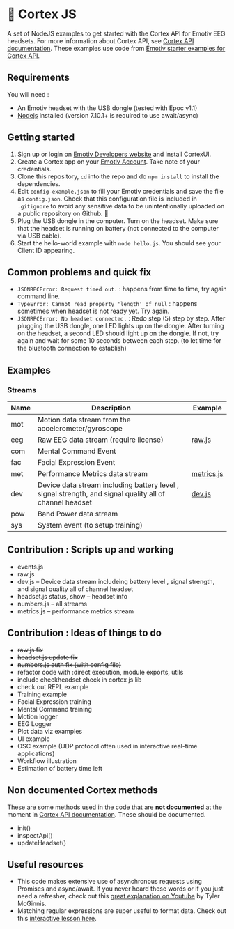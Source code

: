 # 🧠 Cortex JS
A set of NodeJS examples to get started with the Cortex API for Emotiv EEG headsets. For more information about Cortex API, see [Cortex API documentation](https://emotiv.github.io/cortex-docs). These examples use code from [Emotiv starter examples for Cortex API](https://github.com/Emotiv/cortex-example).

## Requirements
You will need :
* An Emotiv headset with the USB dongle (tested with Epoc v1.1)
* [Nodejs](https://nodejs.org) installed (version 7.10.1+ is required to use await/async)

## Getting started
1. Sign up or login on [Emotiv Developers website](https://www.emotiv.com/developer/) and install CortexUI.
2. Create a Cortex app on your [Emotiv Account](https://www.emotiv.com/my-account/cortex-apps/). Take note of your credentials.
3. Clone this repository, `cd` into the repo and do `npm install` to install the dependencies. 
4. Edit `config-example.json` to fill your Emotiv credentials and save the file as `config.json`. Check that this configuration file is included in `.gitignore` to avoid any sensitive data to be unintentionally uploaded on a public repository on Github. 🙈
5. Plug the USB dongle in the computer. Turn on the headset. Make sure that the headset is running on battery (not connected to the computer via USB cable).
6. Start the hello-world example with `node hello.js`. You should see your Client ID appearing.

## Common problems and quick fix
* `JSONRPCError: Request timed out.` : happens from time to time, try again command line.
* `TypeError: Cannot read property 'length' of null` : happens sometimes when headset is not ready yet. Try again.
* `JSONRPCError: No headset connected.` : Redo step (5) step by step. After plugging the USB dongle, one LED lights up on the dongle. After turning on the headset, a second LED should light up on the dongle. If not, try again and wait for some 10 seconds between each step. (to let time for the bluetooth connection to establish)

## Examples

### Streams

Name | Description | Example
--- | --- | ---
mot | Motion data stream from the accelerometer/gyroscope | 
eeg | Raw EEG data stream (require license)| [raw.js](https://github.com/blopwizz/cortex-js/blob/master/src/raw.js)
com |	Mental Command Event |
fac |	Facial Expression Event |
met |	Performance Metrics data stream | [metrics.js](https://github.com/blopwizz/cortex-js/blob/master/src/metrics.js)
dev |	Device data  stream including battery level , signal strength, and signal quality all of channel headset | [dev.js](https://github.com/blopwizz/cortex-js/blob/master/src/dev.js)
pow |	Band Power data stream |
sys |	System event (to setup training) |

## Contribution : Scripts up and working
* events.js
* raw.js
* dev.js – Device data stream includeing battery level , signal strength, and signal quality all of channel headset
* headset.js status, show – headset info
* numbers.js – all streams
* metrics.js – performance metrics stream

## Contribution : Ideas of things to do
* ~~raw.js fix~~
* ~~headset.js update fix~~
* ~~numbers.js auth fix (with config file)~~
* refactor code with :direct execution, module exports, utils
* include checkheadset check in cortex js lib
* check out REPL example
* Training example
* Facial Expression training
* Mental Command training
* Motion logger
* EEG Logger
* Plot data viz examples 
* UI example
* OSC example (UDP protocol often used in interactive real-time applications)
* Workflow illustration
* Estimation of battery time left

## Non documented Cortex methods
These are some methods used in the code that are **not documented** at the moment in [Cortex API documentation](https://emotiv.github.io/cortex-docs). These should be documented.
* init()
* inspectApi()
* updateHeadset()

## Useful resources
* This code makes extensive use of asynchronous requests using Promises and async/await. If you never heard these words or if you just need a refresher, check out this [great explanation on Youtube](https://www.youtube.com/watch?v=gB-OmN1egV8) by Tyler McGinnis. 
* Matching regular expressions are super useful to format data. Check out this [interactive lesson here](https://regexone.com).
